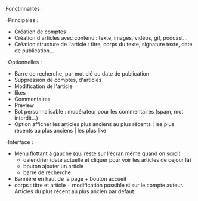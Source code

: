 Fonctinnalités :

-Principales :
* Création de comptes
* Création d'articles avec contenu : texte, images, vidéos, gif, podcast...
* Création structure de l'article : titre, corps du texte, signature texte, date de publication...

-Optionnelles :
* Barre de recherche, par mot clé ou date de publication
* Suppression de comptes, d'articles
* Modification de l'article
* likes
* Commentaires
* Preview
* Bot personnalisable : modérateur pour les commentaires (spam, mot interdit...)
* Option afficher les articles plus anciens au plus récents | les plus récents au plus anciens | les plus like

-Interface :
* Menu flottant à gauche (qui reste sur l'écran même quand on scrol)
  * calendrier (date actuelle et cliquer pour voir les articles de cejour là)
  * bouton ajouter un article
  * barre de recherche
* Bannière en haut de la page + bouton accueil
* corps : titre et article + modification possible si sur le compte auteur. Articles du plus récent au plus ancien par defaut. 
